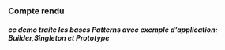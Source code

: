 <h3>Compte rendu</h3>
<h5>ce demo traite les bases Patterns avec exemple d'application: Builder,Singleton et Prototype</h5>